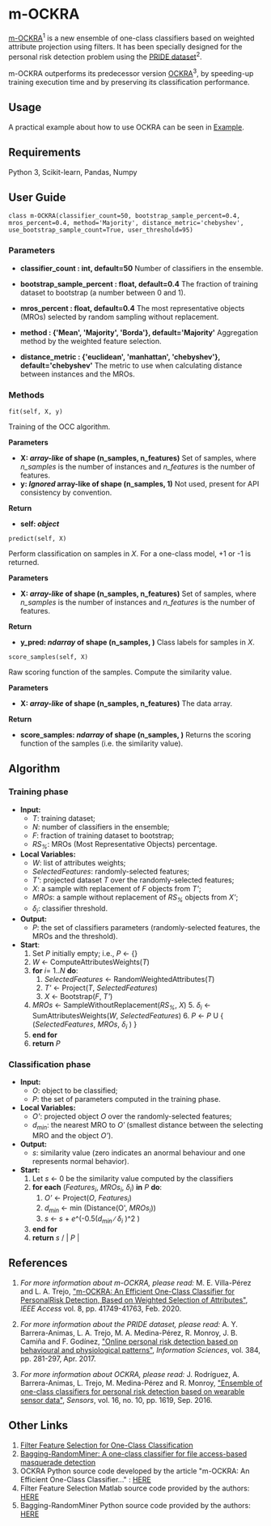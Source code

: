 # m-OCKRA

[m-OCKRA](https://ieeexplore.ieee.org/document/9018030/)<sup>1</sup> is a new ensemble of one-class classifiers based on weighted attribute projection using filters. It has been specially designed for the personal risk detection problem using the [PRIDE dataset](https://www.sciencedirect.com/science/article/pii/S002002551630576X)<sup>2</sup>.

m-OCKRA outperforms its predecessor version [OCKRA](https://www.mdpi.com/1424-8220/16/10/1619)<sup>3</sup>, by speeding-up training execution time and by preserving its classification performance.


## Usage

A practical example about how to use OCKRA can be seen in [Example](https://github.com/Miel15/m-OCKRA/tree/master/Example).


## Requirements

Python 3, Scikit-learn, Pandas, Numpy


## User Guide

```
class m-OCKRA(classifier_count=50, bootstrap_sample_percent=0.4, mros_percent=0.4, method='Majority', distance_metric='chebyshev', use_bootstrap_sample_count=True, user_threshold=95)
```

### Parameters

 - **classifier_count : int, default=50**
Number of classifiers in the ensemble.

- **bootstrap_sample_percent : float, default=0.4**
The fraction of training dataset to bootstrap (a number between 0  and 1).

- **mros_percent : float, default=0.4**
The most representative objects (MROs) selected by random sampling without replacement.

- **method : {'Mean', 'Majority', 'Borda'}, default='Majority'**
Aggregation method by the weighted feature selection.

- **distance_metric : {'euclidean', 'manhattan', 'chebyshev'}, default='chebyshev'**
The metric to use when calculating distance between instances and the MROs.


### Methods

```
fit(self, X, y)
```
Training of the OCC algorithm.

**Parameters**

 - **X: *array-like* of shape (n_samples, n_features)**
Set of samples, where *n_samples* is the number of instances and *n_features* is the number of features. 
- **y: *Ignored* array-like of shape (n_samples, 1)**
Not used, present for API consistency by convention.

**Return**
- **self: *object*** 

```
predict(self, X)
```
Perform classification on samples in *X*. For a one-class model, +1 or -1 is returned.

**Parameters**

 - **X: *array-like* of shape (n_samples, n_features)**
Set of samples, where *n_samples* is the number of instances and *n_features* is the number of features.

**Return**
- **y_pred: *ndarray* of shape (n_samples, )**
Class labels for samples in *X*.


```
score_samples(self, X)
```
Raw scoring function of the samples. Compute the similarity value.

**Parameters**

 - **X: *array-like* of shape (n_samples, n_features)**
The data array.

**Return**
- **score_samples: *ndarray* of shape (n_samples, )**
Returns the scoring function of the samples (i.e. the similarity value).


## Algorithm

### Training phase
   * **Input:**
        * *T*: training dataset;
        * *N*: number of classifiers in the ensemble;
        * *F*: fraction of training dataset to bootstrap;
        * *RS<sub>%</sub>*: MROs (Most Representative Objects) percentage.
   * **Local Variables:**
        * *W*: list of attributes weights;
        * *SelectedFeatures*: randomly-selected features;
        * *T'*: projected dataset *T* over the randomly-selected features;
        * *X*: a sample with replacement of *F* objects from *T'*;
        * *MROs*: a sample without replacement of *RS<sub>%</sub>* objects from *X'*;
        * *δ<sub>i</sub>*: classiﬁer threshold.
   * **Output:**
        * *P*: the set of classifiers parameters (randomly-selected features, the MROs and the threshold).
   * **Start**:
        1. Set *P* initially empty; i.e., *P* ← {}
        2. *W* ← ComputeAttributesWeights(*T*)
        2. **for** *i*= 1..*N* **do**:
	        1. *SelectedFeatures*  ← RandomWeightedAttributes(*T*)
	        2. *T'* ← Project(*T*, *SelectedFeatures*)
	        3. *X* ← Bootstrap(*F*, *T'*)
		4. *MROs*  ← SampleWithoutReplacement(*RS<sub>%</sub>*, *X*)
	        5. *δ<sub>i</sub>* ← SumAttributesWeights(*W*, *SelectedFeatures*)
	        6. *P* ← *P* U { (*SelectedFeatures*, *MROs*, *δ<sub>i</sub>* ) }
        3. **end for**
        4. **return** *P*


### Classification phase
   * **Input:**
        * *O*: object to be classified;
        * *P*: the set of parameters computed in the training phase.
   * **Local Variables:**
        * *O'*: projected object *O* over the randomly-selected features;
        * *d<sub>min</sub>*:  the nearest MRO to *O′* (smallest distance between the selecting MRO and the object *O'*).
   * **Output:**
        * *s*: similarity value (zero indicates an anormal behaviour and one represents normal behavior).
   * **Start:**
        1. Let *s* ← 0 be the similarity value computed by the classifiers
        2. **for each** (*Features<sub>i</sub>*, *MROs<sub>i</sub>*, *δ<sub>i</sub>*) **in** *P* **do**:
            1. *O'* ← Project(*O*, *Features<sub>i</sub>*)
            2. *d<sub>min</sub>* ← min (Distance(O', *MROs<sub>i</sub>*))
            3. *s* ← *s* + *e*^(-0.5(*d<sub>min</sub>* ∕ *δ<sub>i</sub>* )^2 )
        3. **end for**
        4. **return** *s* / | *P* |


## References

 1. *For more information about m-OCKRA, please read:*
	 M. E. Villa-Pérez and L. A. Trejo, ["m-OCKRA: An Efficient One-Class Classifier for PersonalRisk Detection, Based on Weighted Selection of Attributes"](https://ieeexplore.ieee.org/document/9018030), _IEEE Access_ vol. 8, pp. 41749-41763, Feb. 2020.
	 
 2. *For more information about the PRIDE dataset, please read:*
	A. Y. Barrera-Animas, L. A. Trejo, M. A. Medina-Pérez, R. Monroy, J. B. Camiña and F. Godínez, ["Online personal risk detection based on behavioural and physiological patterns"](https://www.sciencedirect.com/science/article/pii/S002002551630576X), _Information Sciences_, vol. 384, pp. 281-297, Apr. 2017.

 3. *For more information about OCKRA, please read:*
	J. Rodríguez, A. Barrera-Animas, L. Trejo, M. Medina-Pérez and R. Monroy, ["Ensemble of one-class classifiers for personal risk detection based on wearable sensor data"](https://www.mdpi.com/1424-8220/16/10/1619), _Sensors_, vol. 16, no. 10, pp. 1619, Sep. 2016.


## Other Links
 1. [Filter Feature Selection for One-Class Classification](https://link.springer.com/article/10.1007/s10846-014-0101-2)
 2. [Bagging-RandomMiner: A one-class classifier for file access-based masquerade detection](https://link.springer.com/article/10.1007%2Fs00138-018-0957-4)
 3. OCKRA Python source code developed by the article "m-OCKRA: An Efficient One-Class Classifier..." : [HERE](https://github.com/Miel15/OCKRA-classifier) 
 4. Filter Feature Selection Matlab source code provided by the authors: [HERE](https://github.com/LuizHNLorena/FilterFeatureOneClass)
 5. Bagging-RandomMiner Python source code provided by the authors: [HERE](https://github.com/octavioloyola/BRM)
